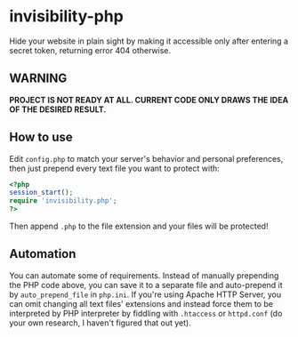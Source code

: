 # invisibility-php
Hide your website in plain sight by making it accessible only after entering a secret token, returning error 404 otherwise.

## WARNING
**PROJECT IS NOT READY AT ALL. CURRENT CODE ONLY DRAWS THE IDEA OF THE DESIRED RESULT.**

## How to use
Edit `config.php` to match your server's behavior and personal preferences, then just prepend every text file you want to protect with:
```php
<?php
session_start();
require 'invisibility.php';
?>
```
Then append `.php` to the file extension and your files will be protected!

## Automation
You can automate some of requirements. Instead of manually prepending the PHP code above, you can save it to a separate file
and auto-prepend it by `auto_prepend_file` in `php.ini`. If you're using Apache HTTP Server, you can omit changing all text files' extensions
and instead force them to be interpreted by PHP interpreter by fiddling with `.htaccess` or `httpd.conf` (do your own research, I haven't figured that out yet).
